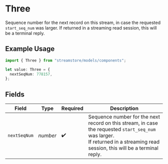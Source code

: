 # Three

Sequence number for the next record on this stream, in case the requested `start_seq_num` was larger.
If returned in a streaming read session, this will be a terminal reply.

## Example Usage

```typescript
import { Three } from "streamstore/models/components";

let value: Three = {
  nextSeqNum: 778157,
};
```

## Fields

| Field                                                                                                                                                                         | Type                                                                                                                                                                          | Required                                                                                                                                                                      | Description                                                                                                                                                                   |
| ----------------------------------------------------------------------------------------------------------------------------------------------------------------------------- | ----------------------------------------------------------------------------------------------------------------------------------------------------------------------------- | ----------------------------------------------------------------------------------------------------------------------------------------------------------------------------- | ----------------------------------------------------------------------------------------------------------------------------------------------------------------------------- |
| `nextSeqNum`                                                                                                                                                                  | *number*                                                                                                                                                                      | :heavy_check_mark:                                                                                                                                                            | Sequence number for the next record on this stream, in case the requested `start_seq_num` was larger.<br/>If returned in a streaming read session, this will be a terminal reply. |